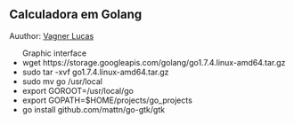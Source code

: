 <h2>Calculadora em Golang</h2>
<p class="autoria">
    Auuthor: <a title="Vagner Lucas Gomes" target="_blank" href="https://www.instagram.com/vagnerlucasgomes/">Vagner Lucas</a>
</p>

<ul class="dados">
Graphic interface
</li><li class="dados">
wget https://storage.googleapis.com/golang/go1.7.4.linux-amd64.tar.gz
</li><li class="dados">
sudo tar -xvf go1.7.4.linux-amd64.tar.gz
</li><li class="dados">
sudo mv go /usr/local
</li><li class="dados">
export GOROOT=/usr/local/go
</li><li class="dados">
export GOPATH=$HOME/projects/go_projects
</li><li class="dados">
go install github.com/mattn/go-gtk/gtk
</li>
</ul>

